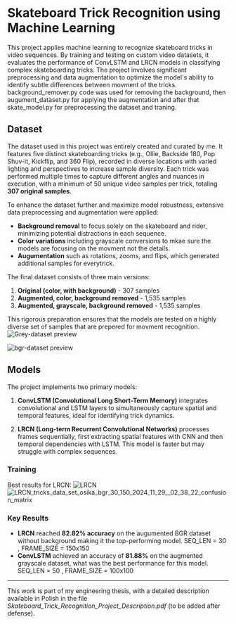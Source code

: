 # Skateboard Trick Recognition using Machine Learning

This project applies machine learning to recognize skateboard tricks in video sequences. By training and testing on custom video datasets, it evaluates the performance of ConvLSTM and LRCN models in classifying complex skateboarding tricks. The project involves significant preprocessing and data augmentation to optimize the model's ability to identify subtle differences between movment of the tricks.
background_remover.py code was used for removing the background, then augument_dataset.py for applying the augmentation and after that skate_model.py for preprocessing the dataset and traning.
## Dataset

The dataset used in this project was entirely created and curated by me. It features five distinct skateboarding tricks (e.g., Ollie, Backside 180, Pop Shuv-it, Kickflip, and 360 Flip), recorded in diverse locations with varied lighting and perspectives to increase sample diversity. Each trick was performed multiple times to capture different angles and nuances in execution, with a minimum of 50 unique video samples per trick, totaling **307 original samples**.

To enhance the dataset further and maximize model robustness, extensive data preprocessing and augmentation were applied:
- **Background removal** to focus solely on the skateboard and rider, minimizing potential distractions in each sequence.
- **Color variations** including grayscale conversions to mkae sure the models are focusing on the movment not the details.
- **Augumentation** such as rotations, zooms, and flips, which generated additional samples for everytrick. 

The final dataset consists of three main versions:
1. **Original (color, with background)** - 307 samples
2. **Augmented, color, background removed** - 1,535 samples
3. **Augmented, grayscale, background removed** - 1,535 samples

This rigorous preparation ensures that the models are tested on a highly diverse set of samples that are prepered for movment recognition.
![Grey-dataset preview](https://github.com/user-attachments/assets/b47ea034-7b59-4023-8305-b4afa044deb2)

![bgr-dataset preview](https://github.com/user-attachments/assets/65197837-bb81-4e45-8fc9-9d8c0a97c642)

## Models

The project implements two primary models:
1. **ConvLSTM (Convolutional Long Short-Term Memory)** integrates convolutional and LSTM layers to simultaneously capture spatial and temporal features, ideal for identifying trick dynamics.


3. **LRCN (Long-term Recurrent Convolutional Networks)** processes frames sequentially, first extracting spatial features with CNN and then temporal dependencies with LSTM. This model is faster but may struggle with complex sequences.


### Training
Best results for LRCN:
![LRCN](https://github.com/user-attachments/assets/68ac2fd2-7e3f-4df2-a8c2-b010e3362a02)
![LRCN_tricks_data_set_osika_bgr_30_150_2024_11_29__02_38_22_confusion_matrix](https://github.com/user-attachments/assets/148fc257-373a-458c-a9a1-94b0c4444d86)

### Key Results

- **LRCN** reached **82.82% accuracy** on the augumented BGR dataset without background making it the top-performing model. SEQ_LEN = 30 , FRAME_SIZE = 150x150 
- **ConvLSTM** achieved an accuracy of **81.88%** on the augmented grayscale dataset, what was the best performance for this model. SEQ_LEN = 50 , FRAME_SIZE = 100x100 


---

This work is part of my engineering thesis, with a detailed description available in Polish in the file *Skateboard_Trick_Recognition_Project_Description.pdf* (to be added after defense).
